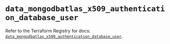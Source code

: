 # `data_mongodbatlas_x509_authentication_database_user`

Refer to the Terraform Registry for docs: [`data_mongodbatlas_x509_authentication_database_user`](https://registry.terraform.io/providers/mongodb/mongodbatlas/1.17.0/docs/data-sources/x509_authentication_database_user).
